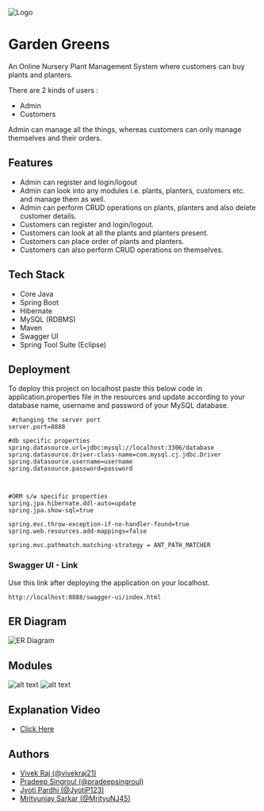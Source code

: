 ![Logo](https://i.ibb.co/c1qYrZy/Garden-greens-1.png)
# Garden Greens

An Online Nursery Plant Management System where customers can buy 
plants and planters.

There are 2 kinds of users : 

- Admin
- Customers 

Admin can manage all the things, whereas customers can only manage themselves and
their orders.
## Features

- Admin can register and login/logout 
- Admin can look into any modules i.e. plants, planters, customers etc. and manage them as well.
- Admin can perform CRUD operations on plants, planters and also delete customer details.
- Customers can register and login/logout.
- Customers can look at all the plants and planters present.
- Customers can place order of plants and planters.
- Customers can also perform CRUD operations on themselves.



## Tech Stack

- Core Java
- Spring Boot
- Hibernate
- MySQL (RDBMS)
- Maven
- Swagger UI
- Spring Tool Suite (Eclipse)


## Deployment

To deploy this project on localhost paste this below code in application.properties file in the 
resources and update according to your database name, username and password of your MySQL database.

```properties
 #changing the server port
server.port=8888

#db specific properties
spring.datasource.url=jdbc:mysql://localhost:3306/database
spring.datasource.driver-class-name=com.mysql.cj.jdbc.Driver
spring.datasource.username=username
spring.datasource.password=password



#ORM s/w specific properties
spring.jpa.hibernate.ddl-auto=update
spring.jpa.show-sql=true

spring.mvc.throw-exception-if-no-handler-found=true
spring.web.resources.add-mappings=false

spring.mvc.pathmatch.matching-strategy = ANT_PATH_MATCHER

```

### Swagger UI - Link

Use this link after deploying the application on your localhost.
```swagger
http://localhost:8888/swagger-ui/index.html

```
## ER Diagram

![ER Diagram](https://i.ibb.co/2PfBRwr/ERDIA.png)
## Modules

![alt text](https://i.ibb.co/jgDvHfk/hello-Module1.png)
![alt text](https://i.ibb.co/dgB0QjT/modul2.png)


## Explanation Video

- [Click Here]( https://drive.google.com/file/d/1FmdL1pRTIosr67cbZPksqyzeNpUuhH57/view)
## Authors

- [Vivek Raj (@vivekraj21) ](https://github.com/vivekraj21)
- [Pradeep Singroul (@pradeepsingroul) ](https://github.com/pradeepsingroul)
- [Jyoti Pardhi (@JyotiP123) ](https://github.com/JyotiP123)
- [Mrityunjay Sarkar (@MrityuNJ45)](https://github.com/MrityuNJ45)

